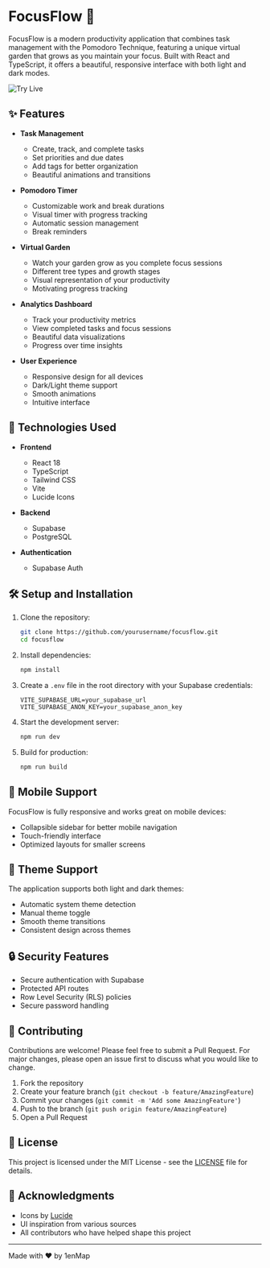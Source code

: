 # FocusFlow 🎯

FocusFlow is a modern productivity application that combines task management with the Pomodoro Technique, featuring a unique virtual garden that grows as you maintain your focus. Built with React and TypeScript, it offers a beautiful, responsive interface with both light and dark modes.

![Try Live](https://merry-twilight-d53a4c.netlify.app/)

## ✨ Features

- **Task Management**
  - Create, track, and complete tasks
  - Set priorities and due dates
  - Add tags for better organization
  - Beautiful animations and transitions

- **Pomodoro Timer**
  - Customizable work and break durations
  - Visual timer with progress tracking
  - Automatic session management
  - Break reminders

- **Virtual Garden**
  - Watch your garden grow as you complete focus sessions
  - Different tree types and growth stages
  - Visual representation of your productivity
  - Motivating progress tracking

- **Analytics Dashboard**
  - Track your productivity metrics
  - View completed tasks and focus sessions
  - Beautiful data visualizations
  - Progress over time insights

- **User Experience**
  - Responsive design for all devices
  - Dark/Light theme support
  - Smooth animations
  - Intuitive interface

## 🚀 Technologies Used

- **Frontend**
  - React 18
  - TypeScript
  - Tailwind CSS
  - Vite
  - Lucide Icons

- **Backend**
  - Supabase
  - PostgreSQL

- **Authentication**
  - Supabase Auth

## 🛠️ Setup and Installation

1. Clone the repository:
   ```bash
   git clone https://github.com/yourusername/focusflow.git
   cd focusflow
   ```

2. Install dependencies:
   ```bash
   npm install
   ```

3. Create a `.env` file in the root directory with your Supabase credentials:
   ```env
   VITE_SUPABASE_URL=your_supabase_url
   VITE_SUPABASE_ANON_KEY=your_supabase_anon_key
   ```

4. Start the development server:
   ```bash
   npm run dev
   ```

5. Build for production:
   ```bash
   npm run build
   ```

## 📱 Mobile Support

FocusFlow is fully responsive and works great on mobile devices:
- Collapsible sidebar for better mobile navigation
- Touch-friendly interface
- Optimized layouts for smaller screens

## 🎨 Theme Support

The application supports both light and dark themes:
- Automatic system theme detection
- Manual theme toggle
- Smooth theme transitions
- Consistent design across themes

## 🔒 Security Features

- Secure authentication with Supabase
- Protected API routes
- Row Level Security (RLS) policies
- Secure password handling

## 🤝 Contributing

Contributions are welcome! Please feel free to submit a Pull Request. For major changes, please open an issue first to discuss what you would like to change.

1. Fork the repository
2. Create your feature branch (`git checkout -b feature/AmazingFeature`)
3. Commit your changes (`git commit -m 'Add some AmazingFeature'`)
4. Push to the branch (`git push origin feature/AmazingFeature`)
5. Open a Pull Request

## 📄 License

This project is licensed under the MIT License - see the [LICENSE](LICENSE) file for details.

## 🙏 Acknowledgments

- Icons by [Lucide](https://lucide.dev/)
- UI inspiration from various sources
- All contributors who have helped shape this project


---

Made with ❤️ by 1enMap
